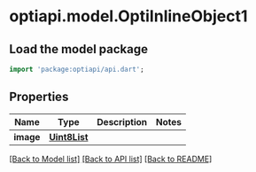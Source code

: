# optiapi.model.OptiInlineObject1

## Load the model package
```dart
import 'package:optiapi/api.dart';
```

## Properties
Name | Type | Description | Notes
------------ | ------------- | ------------- | -------------
**image** | [**Uint8List**](Uint8List.md) |  | 

[[Back to Model list]](../README.md#documentation-for-models) [[Back to API list]](../README.md#documentation-for-api-endpoints) [[Back to README]](../README.md)


